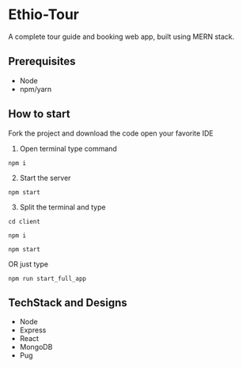 # Ethio-Tour

A complete tour guide and booking web app, built using MERN stack.

## Prerequisites
- Node
- npm/yarn

## How to start
Fork the project and download the code open your favorite IDE

1. Open terminal type command

``` 
npm i
```

2. Start the server

```
npm start
```

3. Split the terminal and type
```
cd client
```
``` 
npm i
```
```
npm start
```

OR just type
```
npm run start_full_app
```

## TechStack and Designs
- Node
- Express
- React
- MongoDB
- Pug
